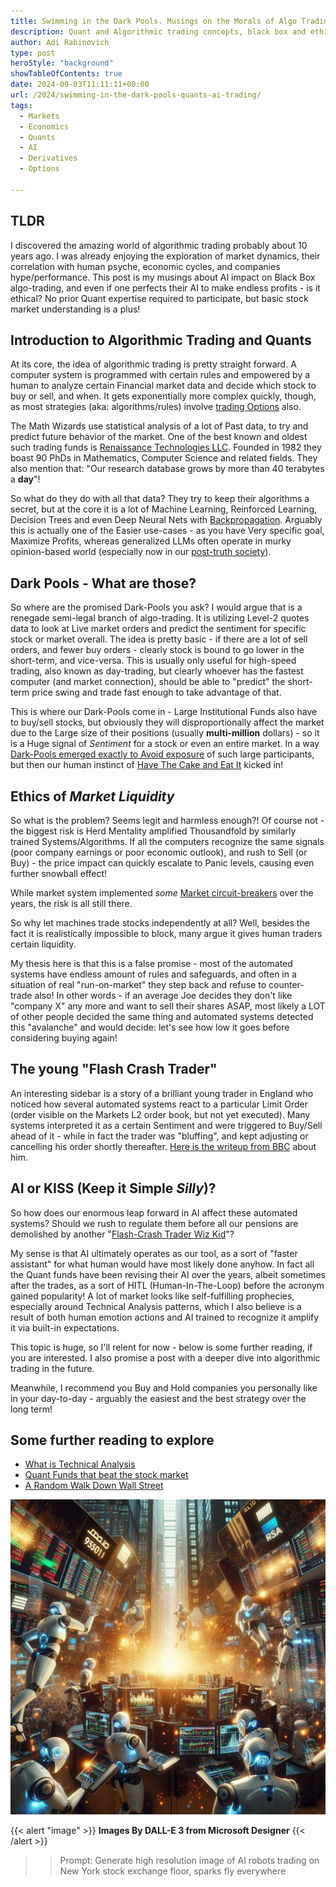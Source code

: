 ```yaml
---
title: Swimming in the Dark Pools. Musings on the Morals of Algo Trading.
description: Quant and Algorithmic trading concepts, black box and ethics, musings on morals and true usefulness of derivatives - not even mentioning Futures markets 
author: Adi Rabinovich
type: post
heroStyle: "background"
showTableOfContents: true
date: 2024-09-03T11:11:11+00:00
url: /2024/swimming-in-the-dark-pools-quants-ai-trading/
tags:
  - Markets
  - Economics
  - Quants
  - AI
  - Derivatives
  - Options

---
```

## TLDR

I discovered the amazing world of algorithmic trading probably about 10 years ago. I was already enjoying the exploration of market dynamics, their correlation with human psyche, economic cycles, and companies hype/performance. This post is my musings about AI impact on Black Box algo-trading, and even if one perfects their AI to make endless profits - is it ethical? No prior Quant expertise required to participate, but basic stock market understanding is a plus!

## Introduction to Algorithmic Trading and Quants

At its core, the idea of algorithmic trading is pretty straight forward. A computer system is programmed with certain rules and empowered by a human to analyze certain Financial market data and decide which stock to buy or sell, and when. It gets exponentially more complex quickly, though, as most strategies (aka: algorithms/rules) involve [trading Options](https://www.investopedia.com/terms/o/optionscontract.asp) also.

The Math Wizards use statistical analysis of a lot of Past data, to try and predict future behavior of the market. One of the best known and oldest such trading funds is [Renaissance Technologies LLC](https://www.rentec.com/). Founded in 1982 they boast 90 PhDs in Mathematics, Computer Science and related fields. They also mention that: "Our research database grows by more than 40 terabytes a **day**"!

So what do they do with all that data? They try to keep their algorithms a secret, but at the core it is a lot of Machine Learning, Reinforced Learning, Decision Trees and even Deep Neural Nets with [Backpropagation](https://en.wikipedia.org/wiki/Backpropagation). Arguably this is actually one of the Easier use-cases - as you have Very specific goal, Maximize Profits, whereas generalized LLMs often operate in murky opinion-based world (especially now in our [post-truth society](https://en.wikipedia.org/wiki/Post-truth)).

## Dark Pools - What are those?

So where are the promised Dark-Pools you ask? I would argue that is a renegade semi-legal branch of algo-trading. It is utilizing Level-2 quotes data to look at Live market orders and predict the sentiment for specific stock or market overall. The idea is pretty basic - if there are a lot of sell orders, and fewer buy orders - clearly stock is bound to go lower in the short-term, and vice-versa. This is usually only useful for high-speed trading, also known as day-trading, but clearly whoever has the fastest computer (and market connection), should be able to "predict" the short-term price swing and trade fast enough to take advantage of that.

This is where our Dark-Pools come in - Large Institutional Funds also have to buy/sell stocks, but obviously they will disproportionally affect the market due to the Large size of their positions (usually **multi-million** dollars) - so it is a Huge signal of *Sentiment* for a stock or even an entire market. In a way [Dark-Pools emerged exactly to Avoid exposure](https://www.investopedia.com/terms/d/dark-pool.asp) of such large participants, but then our human instinct of [Have The Cake and Eat It](https://en.wikipedia.org/wiki/You_can%27t_have_your_cake_and_eat_it) kicked in!

## Ethics of *Market Liquidity*

So what is the problem? Seems legit and harmless enough?! Of course not - the biggest risk is Herd Mentality amplified Thousandfold by similarly trained Systems/Algorithms. If all the computers recognize the same signals (poor company earnings or poor economic outlook), and rush to Sell (or Buy) - the price impact can quickly escalate to Panic levels, causing even further snowball effect!

While market system implemented *some* [Market circuit-breakers](https://www.investopedia.com/terms/c/circuitbreaker.asp) over the years, the risk is all still there.

So why let machines trade stocks independently at all? Well, besides the fact it is realistically impossible to block, many argue it gives human traders certain liquidity.

My thesis here is that this is a false promise - most of the automated systems have endless amount of rules and safeguards, and often in a situation of real "run-on-market" they step back and refuse to counter-trade also! In other words - if an average Joe decides they don't like "company X" any more and want to sell their shares ASAP, most likely a LOT of other people decided the same thing and automated systems detected this "avalanche" and would decide: let's see how low it goes before considering buying again!

## The young "Flash Crash Trader"

An interesting sidebar is a story of a brilliant young trader in England who noticed how several automated systems react to a particular Limit Order (order visible on the Markets L2 order book, but not yet executed). Many systems interpreted it as a certain Sentiment and were triggered to Buy/Sell ahead of it - while in fact the trader was "bluffing", and kept adjusting or cancelling his order shortly thereafter. [Here is the writeup from BBC](https://www.bbc.com/news/explainers-51265169) about him.

## AI or KISS (Keep it Simple *Silly*)?

So how does our enormous leap forward in AI affect these automated systems? Should we rush to regulate them before all our pensions are demolished by another "[Flash-Crash Trader Wiz Kid](https://www.bbc.com/news/explainers-51265169)"?

My sense is that AI ultimately operates as our tool, as a sort of "faster assistant" for what human would have most likely done anyhow. In fact all the Quant funds have been revising their AI over the years, albeit sometimes after the trades, as a sort of HITL (Human-In-The-Loop) before the acronym gained popularity! A lot of market looks like self-fulfilling prophecies, especially around Technical Analysis patterns, which I also believe is a result of both human emotion actions and AI trained to recognize it amplify it via built-in expectations.

This topic is huge, so I'll relent for now - below is some further reading, if you are interested. I also promise a post with a deeper dive into algorithmic trading in the future. 

Meanwhile, I recommend you Buy and Hold companies you personally like in your day-to-day - arguably the easiest and the best strategy over the long term!

## Some further reading to explore

- [What is Technical Analysis](https://www.investopedia.com/terms/t/technicalanalysis.asp)
- [Quant Funds that beat the stock market](https://medium.com/@siddharth.bhaisora/best-quant-funds-that-beat-the-stock-market-1597ca160df5)
- [A Random Walk Down Wall Street](https://www.amazon.com/Random-Walk-Down-Wall-Street-ebook/dp/B0B3G6FVT5/)

![AI Robots trading on NYSE](multiple_AI_bots_NYSE_trading.png "AI Robots trading with each other on NYSE")

{{< alert "image" >}}
**Images By DALL-E 3 from Microsoft Designer**
{{< /alert >}}
>> Prompt: Generate high resolution image of AI robots trading on New York stock exchange floor, sparks fly everywhere
